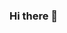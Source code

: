 ### Hi there 👋

<!--
**bgt99/bgt99** is a ✨ _special_ ✨ repository because its `README.md` (this file) appears on your GitHub profile.

Here are some ideas to get you started:
>

- 🔭 I’m currently working on ...
- 🌱 I’m currently learning ...
- 👯 I’m looking to collaborate on ...
- 🤔 I’m looking for help with ...
- 💬 Ask me about ...
- 📫 How to reach me: ...
- 😄 Pronouns: ...
- ⚡ Fun fact: ...
